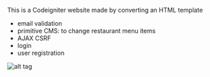 This is a Codeigniter website made by converting an HTML template

- email validation
- primitive CMS: to change restaurant menu items
- AJAX CSRF
- login
- user registration

![alt tag](https://github.com/edwardintoronto/Codeigniter-Website/blob/master/screenshot.png)

